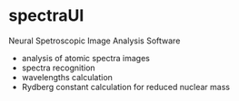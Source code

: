 # spectraUI
Neural Spetroscopic Image Analysis Software
- analysis of atomic spectra images
- spectra recognition
- wavelengths calculation
- Rydberg constant calculation for reduced nuclear mass
